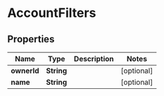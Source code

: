 

# AccountFilters


## Properties

| Name | Type | Description | Notes |
|------------ | ------------- | ------------- | -------------|
|**ownerId** | **String** |  |  [optional] |
|**name** | **String** |  |  [optional] |



